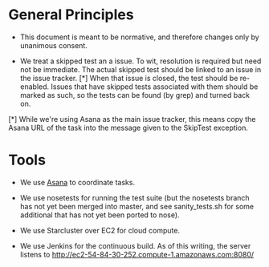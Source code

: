 General Principles
==================

- This document is meant to be normative, and therefore changes only
  by unanimous consent.

- We treat a skipped test an a issue.  To wit, resolution is required
  but need not be immediate.  The actual skipped test should be linked
  to an issue in the issue tracker. [*] When that issue is closed, the
  test should be re-enabled.  Issues that have skipped tests
  associated with them should be marked as such, so the tests can be
  found (by grep) and turned back on.

[*] While we're using Asana as the main issue tracker, this means copy
the Asana URL of the task into the message given to the SkipTest
exception.

Tools
=====

- We use [Asana](http://asana.com) to coordinate tasks.

- We use nosetests for running the test suite (but the nosetests
  branch has not yet been merged into master, and see sanity_tests.sh
  for some additional that has not yet been ported to nose).

- We use Starcluster over EC2 for cloud compute.

- We use Jenkins for the continuous build.  As of this writing, the
  server listens to http://ec2-54-84-30-252.compute-1.amazonaws.com:8080/

